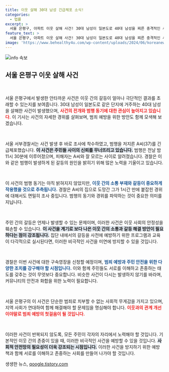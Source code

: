 ```yaml
---
title: 이웃 살해 30대 남성 긴급체포 소식!
categories:
  - 법률
excerpt: >
  서울 은평구, 아파트 이웃 살해 사건! 30대 남성이 일본도로 40대 남성을 찌른 충격적인 사건이 발생했다. 범행 동기와 배경은 여전히 미궁 속에, 경찰이 긴급 수사에 나섰다! 클릭해서 사건의 전말을 알아보세요!
feature_text: >
  서울 은평구, 아파트 이웃 살해 사건! 30대 남성이 일본도로 40대 남성을 찌른 충격적인 사건이 발생했다. 범행 동기와 배경은 여전히 미궁 속에, 경찰이 긴급 수사에 나섰다! 클릭해서 사건의 전말을 알아보세요!
image: 'https://www.behealthy4u.com/wp-content/uploads/2024/06/koreanews.jpg'
---
```


<p><img src="https://www.behealthy4u.com/wp-content/uploads/2024/06/koreanews.jpg" alt="info 속보" /></p>

<h2 data-ke-size="size26">서울 은평구 이웃 살해 사건</h2>

<p data-ke-size="size16">&nbsp;</p>

<p>서울 은평구에서 발생한 안타까운 사건은 이웃 간의 갈등이 얼마나 극단적인 결과를 초래할 수 있는지를 보여줍니다. 30대 남성이 일본도로 같은 단지에 거주하는 40대 남성을 살해한 사건이 발생했으며, <b><span style="color: #ee2323;">사건의 전개와 범행 동기에 대한 관심이 높아지고 있습니다.</span></b> 이 기사는 사건의 자세한 경위를 살펴보며, 범죄 예방을 위한 방안도 함께 모색해 보겠습니다.</p>

<p data-ke-size="size16">&nbsp;</p>

<p>서울 서부경찰서는 사건 발생 후 바로 조사에 착수하였고, 범행을 저지른 A씨(37)를 긴급체포했습니다. <b><span style="background-color: #21538527;">이 사건은 주민들 사이의 신뢰를 무너뜨리고 있습니다.</span></b> 범행은 전날 밤 11시 30분에 이루어졌으며, 피해자는 A씨와 잘 모르는 사이로 알려졌습니다. 경찰은 이와 같은 범행이 발생하게 된 갈등의 원인을 밝히기 위해 많은 노력을 기울이고 있습니다.</p>

<p data-ke-size="size16">&nbsp;</p>

<p>이 사건의 범행 동기는 아직 밝혀지지 않았지만, <b><span style="color: #1a5490;">이웃 간의 소통 부재와 갈등이 중요하게 작용했을 것으로 추측됩니다.</span></b> 경찰은 A씨의 집으로 도망간 그가 1시간 만에 붙잡힌 경위에 대해서도 면밀히 조사 중입니다. 범행의 동기와 경위를 파악하는 것이 중요한 의미를 지닙니다.</p>

<p data-ke-size="size16">&nbsp;</p>

<p>주민 간의 갈등은 언제나 발생할 수 있는 문제이며, 이러한 사건은 이웃 사회의 안정성을 훼손할 수 있습니다. <b><span style="background-color: #21538527;">이 사건을 계기로 보다 나은 이웃 간의 소통과 갈등 해결 방안이 필요하다는 점이 강조됩니다.</span></b> 집단 내에서의 갈등을 사전에 예방하기 위한 프로그램과 교육이 다각적으로 실시된다면, 이러한 비극적인 사건을 미연에 방지할 수 있을 것입니다.</p>

<p data-ke-size="size16">&nbsp;</p>

<p>경찰은 이번 사건에 대한 구속영장을 신청할 예정이며, <b><span style="color: #1a5490;">범죄 예방과 주민 안전을 위한 다양한 조치를 강구해야 할 시점입니다.</span></b> 이와 함께 주민들도 서로를 이해하고 존중하는 태도를 갖추는 것이 무엇보다 중요합니다. 비슷한 사건이 다시는 발생하지 않기를 바라며, 커뮤니티의 안전과 화합을 위한 노력이 필요합니다.</p>

<p data-ke-size="size16">&nbsp;</p>

<p>서울 은평구의 이 사건은 단순한 범죄로 치부할 수 없는 사회적 무게감을 가지고 있으며, 지역 사회가 연대하여 함께 해결해야 할 문제임을 명심해야 합니다. <b><span style="color: #ee2323;">이웃과의 관계 개선이야말로 범죄 예방의 첫걸음이 될 것입니다.</span></b> </p>

<p data-ke-size="size16">&nbsp;</p>

<p>이러한 사건이 반복되지 않도록, 모든 주민이 각자의 자리에서 노력해야 할 것입니다. 기본적인 이웃 간의 존중이 있을 때, 이러한 비극적인 사건을 예방할 수 있을 것입니다. <b><span style="background-color: #21538527;">사회적 안전망의 필요성이 더욱 강조되는 시점입니다.</span></b> 이러한 사건을 방지하기 위한 예방책과 함께 서로를 이해하고 존중하는 사회를 만들어 나가야 할 것입니다.</p>
생생한 뉴스, <a href="https://qoogle.tistory.com" rel="dofollow">qoogle.tistory.com</a>



